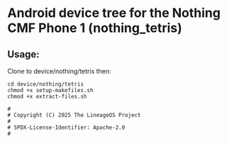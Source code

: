 # Android device tree for the Nothing CMF Phone 1 (nothing_tetris) 
## Usage:
Clone to device/nothing/tetris
then:

```
cd device/nothing/tetris
chmod +x setup-makefiles.sh
chmod +x extract-files.sh

```

```
#
# Copyright (C) 2025 The LineageOS Project
#
# SPDX-License-Identifier: Apache-2.0
#
```
